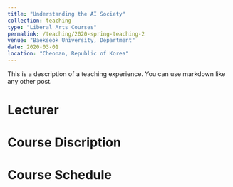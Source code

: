 ```yaml
---
title: "Understanding the AI Society"
collection: teaching
type: "Liberal Arts Courses"
permalink: /teaching/2020-spring-teaching-2
venue: "Baekseok University, Department"
date: 2020-03-01
location: "Cheonan, Republic of Korea"
---
```


This is a description of a teaching experience. You can use markdown like any other post.

Lecturer
======


Course Discription
======


Course Schedule
======
